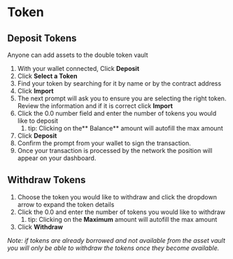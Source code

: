 # Token


## Deposit Tokens

Anyone can add assets to the double token vault



1. With your wallet connected, Click **Deposit**
2. Click **Select a Token**
3. Find your token by searching for it by name or by the contract address
4. Click **Import**
5. The next prompt will ask you to ensure you are selecting the right token. Review the information and if it is correct click **Import**
6. Click the 0.0 number field and enter the number of tokens you would like to deposit
    1. tip: Clicking on the** Balance** amount will autofill the max amount
7. Click **Deposit**
8. Confirm the prompt from your wallet to sign the transaction.
9. Once your transaction is processed by the network the position will appear on your dashboard.


## Withdraw Tokens



1. Choose the token you would like to withdraw and click the dropdown arrow to expand the token details
2. Click the 0.0 and enter the number of tokens you would like to withdraw
    1. tip: Clicking on the **Maximum** amount will autofill the max amount
3. Click **Withdraw**

_Note: if tokens are already borrowed and not available from the asset vault you will only be able to withdraw the tokens once they become available._

